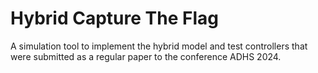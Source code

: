 # Hybrid Capture The Flag
A simulation tool to implement the hybrid model and test controllers that were submitted as a regular paper to the conference ADHS 2024.

